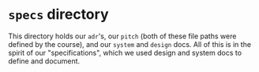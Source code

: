 # `specs` directory

This directory holds our `adr`'s, our `pitch` (both of these file paths were defined by the course), and our `system` and `design` docs. All of this is in the spirit of our "specifications", which we used design and system docs to define and document.
